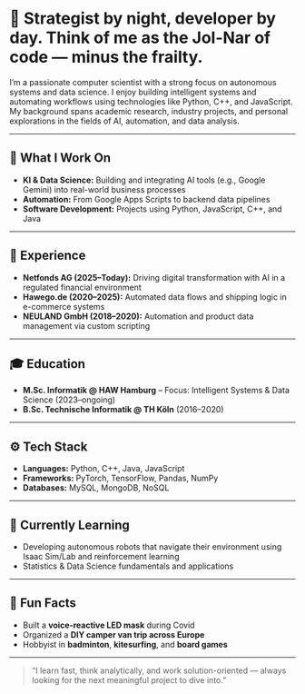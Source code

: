 # 🚀 Strategist by night, developer by day. Think of me as the Jol-Nar of code — minus the frailty.

I’m a passionate computer scientist with a strong focus on autonomous systems and data science. I enjoy building intelligent systems and automating workflows using technologies like Python, C++, and JavaScript. My background spans academic research, industry projects, and personal explorations in the fields of AI, automation, and data analysis.

---

## 🧠 What I Work On

- **KI & Data Science:** Building and integrating AI tools (e.g., Google Gemini) into real-world business processes  
- **Automation:** From Google Apps Scripts to backend data pipelines  
- **Software Development:** Projects using Python, JavaScript, C++, and Java  

---

## 💼 Experience

- **Netfonds AG (2025–Today):** Driving digital transformation with AI in a regulated financial environment  
- **Hawego.de (2020–2025):** Automated data flows and shipping logic in e-commerce systems  
- **NEULAND GmbH (2018–2020):** Automation and product data management via custom scripting

---

## 🎓 Education

- **M.Sc. Informatik @ HAW Hamburg** – Focus: Intelligent Systems & Data Science (2023–ongoing)  
- **B.Sc. Technische Informatik @ TH Köln** (2016–2020)

---

## ⚙️ Tech Stack

- **Languages:** Python, C++, Java, JavaScript  
- **Frameworks:** PyTorch, TensorFlow, Pandas, NumPy  
- **Databases:** MySQL, MongoDB, NoSQL

---

## 🌱 Currently Learning

- Developing autonomous robots that navigate their environment using Isaac Sim/Lab and reinforcement learning
- Statistics & Data Science fundamentals and applications

---

## 🎯 Fun Facts

- Built a **voice-reactive LED mask** during Covid
- Organized a **DIY camper van trip across Europe**  
- Hobbyist in **badminton**, **kitesurfing**, and **board games**

---

> “I learn fast, think analytically, and work solution-oriented — always looking for the next meaningful project to dive into.”

